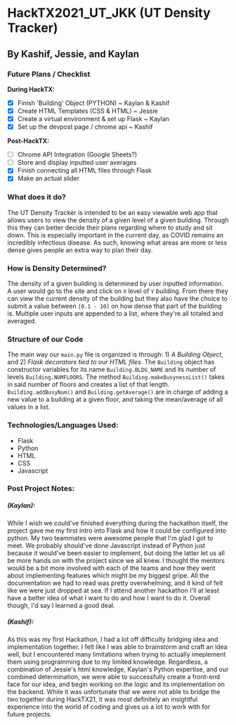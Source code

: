 # HackTX2021_UT_JKK (UT Density Tracker)

## By Kashif, Jessie, and Kaylan

### Future Plans / Checklist

**During HackTX:**

- [x] Finish 'Building' Object (PYTHON) ~ Kaylan & Kashif
- [x] Create HTML Templates (CSS & HTML) ~ Jessie
- [x] Create a virtual environment & set up Flask ~ Kaylan
- [x] Set up the devpost page / chrome api ~ Kashif

**Post-HackTX:**

- [ ] Chrome API Integration (Google Sheets?)
- [ ] Store and display inputted user averages
- [x] Finish connecting all HTML files through Flask
- [x] Make an actual slider 

### What does it do?

The UT Density Tracker is intended to be an easy viewable web app that allows users to view the density of a given level of a given building. Through this they can better decide their plans regarding where to study and sit down. This is especially important in the current day, as COVID remains an incredibly infectious disease. As such, knowing what areas are more or less dense gives people an extra way to plan their day.

### How is Density Determined?

The density of a given building is determined by user inputted information. A user would go to the site and click on `X` level of `Y` building. From there they can view the current density of the building but they also have the choice to submit a value between `[0.1 - 10]` on how dense that part of the building is. Multiple user inputs are appended to a list, where they're all totaled and averaged. 

### Structure of our Code

The main way our `main.py` file is organized is through: 1) *A Building Object*, and 2) *Flask decorators tied to our HTML files*. The `Building` object has constructor variables for its name `Building.BLDG_NAME` and its number of levels `Building.NUMFLOORS`. The method `Building.makeBusynessList()` takes in said number of floors and creates a list of that length. `Building.addBusyNum()` and `Building.getAverage()` are in charge of adding a new value to a building at a given floor, and taking the mean/average of all values in a list.

### Technologies/Languages Used:
- Flask
- Python
- HTML
- CSS
- Javascript

### Post Project Notes:

##### (Kaylan):

While I wish we could've finished everything during the hackathon itself, the project gave me my first intro into Flask and how it could be configured into python. My two teammates were awesome people that I'm glad I got to meet. We probably should've done Javascript instead of Python just because it would've been easier to implement, but doing the latter let us all be more hands on with the project since we all knew. I thought the mentors would be a bit more involved with each of the teams and how they went about implementing features which might be my biggest gripe. All the documentation we had to read was pretty overwhelming, and it kind of felt like we were just dropped at sea. If I attend another hackathon I'll at least have a better idea of what I want to do and how I want to do it. Overall though, I'd say I learned a good deal.

##### (Kashif):

As this was my first Hackathon, I had a lot off difficulty bridging idea and implementation together. I felt like I was able to brainstorm and craft an idea well, but I encountered many limitations when trying to actually imeplement them using programming due to my limited knowledge. Regardless, a combination of Jessie's html knowledge, Kaylan's Python expertise, and our combined determination, we were able to successfully create a front-end face for our idea, and begin working on the logic and its implementation on the backend. While it was unfortunate that we were not able to bridge the two together during HackTX21, it was most definitely an insightful experience into the world of coding and gives us a lot to work with for future projects.
